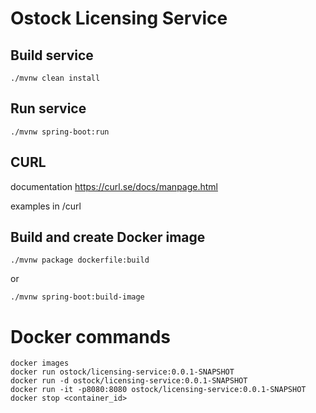# Ostock Licensing Service

## Build service
```
./mvnw clean install
```

## Run service
```
./mvnw spring-boot:run
```

## CURL
documentation https://curl.se/docs/manpage.html

examples in /curl

## Build and create Docker image
```
./mvnw package dockerfile:build
```
or
```
./mvnw spring-boot:build-image
```

# Docker commands
```
docker images
docker run ostock/licensing-service:0.0.1-SNAPSHOT
docker run -d ostock/licensing-service:0.0.1-SNAPSHOT
docker run -it -p8080:8080 ostock/licensing-service:0.0.1-SNAPSHOT
docker stop <container_id>
```
